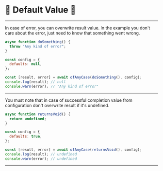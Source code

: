 # 🔨 Default Value 🔨

---

In case of error, you can overwrite result value. In the example you don't care about the error, just need to know that something went wrong.

```javascript
async function doSomething() {
  throw "Any kind of error";
}

const config = {
  defaults: null,
};

const [result, error] = await ofAnyCase(doSomething(), config);
console.log(result); // null
console.warn(error); // "Any kind of error"
```

---

You must note that in case of successful completion value from configuration don't overwrite result if it's undefined.

```javascript
async function returnsVoid() {
  return undefined;
}

const config = {
  defaults: true,
};

const [result, error] = await ofAnyCase(returnsVoid(), config);
console.log(result); // undefined
console.warn(error); // undefined
```

---
